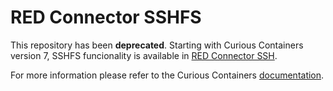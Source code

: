 # RED Connector SSHFS

This repository has been **deprecated**. Starting with Curious Containers version 7, SSHFS funcionality is available in [RED Connector SSH](https://github.com/curious-containers/red-connector-ssh).

For more information please refer to the Curious Containers [documentation](https://curious-containers.github.io/).
